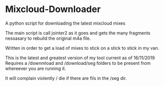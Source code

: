 # Mixcloud-Downloader
A python script for downloading the latest mixcloud mixes

The main script is call jointer2 as it goes and gets the many fragments nessasary to rebuild the original m4a file.

Written in order to get a load of mixes to stick on a stick to stick in my van.

This is the latest and greatest version of my tool current as of 16/11/2019
Requires a /downmload and /download/seg folders to be present from whereever you are running it.

It will complain violently / die if there are fils in the /seg dir.
